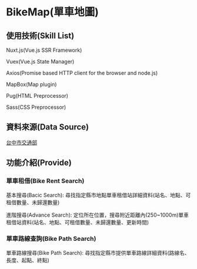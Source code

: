 # BikeMap(單車地圖)
## 使用技術(Skill List)
Nuxt.js(Vue.js SSR Framework)

Vuex(Vue.js State Manager)

Axios(Promise based HTTP client for the browser and node.js)

MapBox(Map plugin)

Pug(HTML Preprocessor)

Sass(CSS Preprocessor)
## 資料來源(Data Source)
[台中市交通部](https://ptx.transportdata.tw/PTX/)

## 功能介紹(Provide)
### 單車租借(Bike Rent Search)
基本搜尋(Bacic Search): 尋找指定縣市地點單車租借站詳細資料(站名、地點、可租借數量、未歸還數量)

進階搜尋(Advance Search): 定位所在位置，搜尋附近距離內(250~1000m)單車租借站資料(站名、地點、可租借數量、未歸還數量、更新時間)

### 單車路線查詢(Bike Path Search)
單車路線搜尋(Bike Path Search): 尋找指定縣市提供單車路線詳細資料(路線名、長度、起點、終點)
